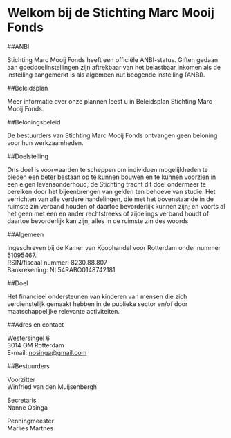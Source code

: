 # Welkom bij de Stichting Marc Mooij Fonds

##ANBI

Stichting Marc Mooij Fonds heeft een officiële ANBI-status. Giften gedaan aan goeddoelinstellingen zijn aftrekbaar van het belastbaar inkomen als de instelling aangemerkt is als algemeen nut beogende instelling (ANBI).

##Beleidsplan

Meer informatie over onze plannen leest u in Beleidsplan Stichting Marc Mooij Fonds.

##Beloningsbeleid

De bestuurders van Stichting Marc Mooij Fonds ontvangen geen beloning voor hun werkzaamheden.

##Doelstelling

Ons doel is voorwaarden te scheppen om individuen mogelijkheden te bieden een beter bestaan op te kunnen bouwen en te kunnen voorzien in een eigen levensonderhoud; de Stichting tracht dit doel ondermeer te bereiken door het bijeenbrengen van gelden ten behoeve van studie. Het verrichten van alle verdere handelingen, die met het bovenstaande in de ruimste zin verband houden of daartoe bevorderlijk kunnen zijn; en voorts al het geen met een en ander rechtstreeks of zijdelings verband houdt of daartoe bevorderlijk kan zijn, alles in de ruimste zin des woords

##Algemeen

Ingeschreven bij de Kamer van Koophandel voor Rotterdam onder nummer 51095467.  
RSIN/fiscaal nummer: 8230.88.807  
Bankrekening: NL54RABO0148742181  

##Doel

Het financieel ondersteunen van kinderen van mensen die zich verdienstelijk gemaakt hebben in de publieke sector en/of door maatschappelijke relevante activiteiten.


##Adres en contact

Westersingel 6  
3014 GM Rotterdam  
E-mail: nosinga@gmail.com  

##Bestuurders

Voorzitter  
Winfried van den Muijsenbergh  

Secretaris  
Nanne Osinga  

Penningmeester  
Marlies Martnes  